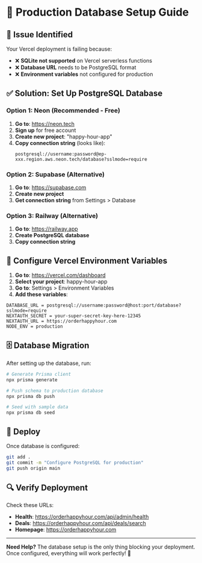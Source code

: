 # 🚀 Production Database Setup Guide

## 🔧 **Issue Identified**
Your Vercel deployment is failing because:
- ❌ **SQLite not supported** on Vercel serverless functions
- ❌ **Database URL** needs to be PostgreSQL format
- ❌ **Environment variables** not configured for production

## ✅ **Solution: Set Up PostgreSQL Database**

### **Option 1: Neon (Recommended - Free)**
1. **Go to**: https://neon.tech
2. **Sign up** for free account
3. **Create new project**: "happy-hour-app"
4. **Copy connection string** (looks like):
   ```
   postgresql://username:password@ep-xxx.region.aws.neon.tech/database?sslmode=require
   ```

### **Option 2: Supabase (Alternative)**
1. **Go to**: https://supabase.com
2. **Create new project**
3. **Get connection string** from Settings > Database

### **Option 3: Railway (Alternative)**
1. **Go to**: https://railway.app
2. **Create PostgreSQL database**
3. **Copy connection string**

## 🔑 **Configure Vercel Environment Variables**

1. **Go to**: https://vercel.com/dashboard
2. **Select your project**: happy-hour-app
3. **Go to**: Settings > Environment Variables
4. **Add these variables**:

```
DATABASE_URL = postgresql://username:password@host:port/database?sslmode=require
NEXTAUTH_SECRET = your-super-secret-key-here-12345
NEXTAUTH_URL = https://orderhappyhour.com
NODE_ENV = production
```

## 🗄️ **Database Migration**

After setting up the database, run:

```bash
# Generate Prisma client
npx prisma generate

# Push schema to production database
npx prisma db push

# Seed with sample data
npx prisma db seed
```

## 🚀 **Deploy**

Once database is configured:

```bash
git add .
git commit -m "Configure PostgreSQL for production"
git push origin main
```

## 🔍 **Verify Deployment**

Check these URLs:
- **Health**: https://orderhappyhour.com/api/admin/health
- **Deals**: https://orderhappyhour.com/api/deals/search
- **Homepage**: https://orderhappyhour.com

---

**Need Help?** The database setup is the only thing blocking your deployment. Once configured, everything will work perfectly! 🎉
